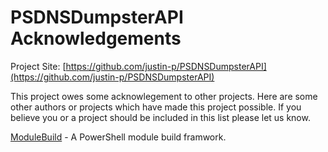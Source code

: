 # PSDNSDumpsterAPI Acknowledgements

Project Site: [https://github.com/justin-p/PSDNSDumpsterAPI](https://github.com/justin-p/PSDNSDumpsterAPI)

This project owes some acknowlegement to other projects. Here are some other authors or projects which have made this project possible. If you believe you or a project should be included in this list please let us know.

[ModuleBuild](https://github.com/zloeber/ModuleBuild) - A PowerShell module build framwork.
